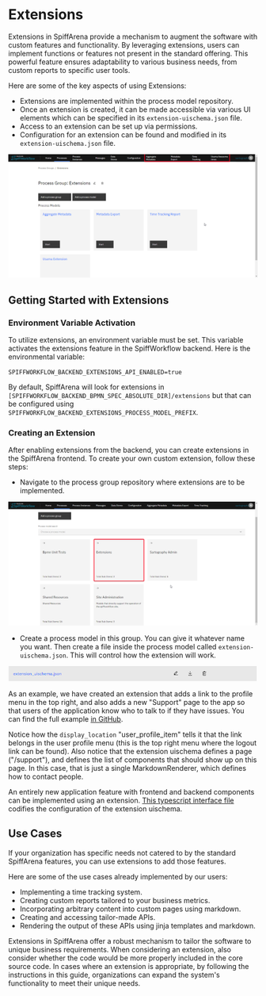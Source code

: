 # Extensions

Extensions in SpiffArena provide a mechanism to augment the software with custom features and functionality.
By leveraging extensions, users can implement functions or features not present in the standard offering.
This powerful feature ensures adaptability to various business needs, from custom reports to specific user tools.

Here are some of the key aspects of using Extensions:

- Extensions are implemented within the process model repository.
- Once an extension is created, it can be made accessible via various UI elements which can be specified in its `extension-uischema.json` file.
- Access to an extension can be set up via permissions.
- Configuration for an extension can be found and modified in its `extension-uischema.json` file.

![Extensions](images/Extensions_dashboard.png)

## Getting Started with Extensions

### Environment Variable Activation

To utilize extensions, an environment variable must be set.
This variable activates the extensions feature in the SpiffWorkflow backend.
Here is the environmental variable:

    SPIFFWORKFLOW_BACKEND_EXTENSIONS_API_ENABLED=true

By default, SpiffArena will look for extensions in `[SPIFFWORKFLOW_BACKEND_BPMN_SPEC_ABSOLUTE_DIR]/extensions` but that can be configured using `SPIFFWORKFLOW_BACKEND_EXTENSIONS_PROCESS_MODEL_PREFIX`.

### Creating an Extension

After enabling extensions from the backend, you can create extensions in the SpiffArena frontend.
To create your own custom extension, follow these steps:

- Navigate to the process group repository where extensions are to be implemented.

![Extension Process Group](images/Extension1.png)

- Create a process model in this group. You can give it whatever name you want. Then create a file inside the process model called `extension-uischema.json`. This will control how the extension will work.

![Extension](images/Extension_UI_schema.png)

As an example, we have created an extension that adds a link to the profile menu in the top right, and also adds a new "Support" page to the app so that users of the application know who to talk to if they have issues.
You can find the full example [in GitHub](https://github.com/sartography/sample-process-models/tree/sample-models-1/extensions/support).

Notice how the `display_location` "user_profile_item" tells it that the link belongs in the user profile menu (this is the top right menu where the logout link can be found).
Also notice that the extension uischema defines a page ("/support"), and defines the list of components that should show up on this page.
In this case, that is just a single MarkdownRenderer, which defines how to contact people.

An entirely new application feature with frontend and backend components can be implemented using an extension.
[This typescript interface file](https://github.com/sartography/spiff-arena/blob/main/spiffworkflow-frontend/src/extension_ui_schema_interfaces.ts) codifies the configuration of the extension uischema.

## Use Cases

If your organization has specific needs not catered to by the standard SpiffArena features, you can use extensions to add those features.

Here are some of the use cases already implemented by our users:

- Implementing a time tracking system.
- Creating custom reports tailored to your business metrics.
- Incorporating arbitrary content into custom pages using markdown.
- Creating and accessing tailor-made APIs.
- Rendering the output of these APIs using jinja templates and markdown.

Extensions in SpiffArena offer a robust mechanism to tailor the software to unique business requirements.
When considering an extension, also consider whether the code would be more properly included in the core source code.
In cases where an extension is appropriate, by following the instructions in this guide, organizations can expand the system's functionality to meet their unique needs.

